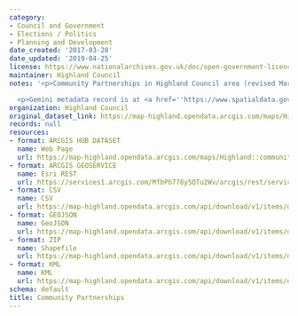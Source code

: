 ```yaml
---
category:
- Council and Government
- Elections / Politics
- Planning and Development
date_created: '2017-03-28'
date_updated: '2019-04-25'
license: https://www.nationalarchives.gov.uk/doc/open-government-licence/version/3/
maintainer: Highland Council
notes: '<p>Community Partnerships in Highland Council area (revised March 2017).</p>

  <p>Gemini metadata record is at <a href=''https://www.spatialdata.gov.scot/geonetwork/srv/eng/catalog.search#/metadata/55254015-cf99-4021-a9be-cdc3c9b40358''>https://www.spatialdata.gov.scot/geonetwork/srv/eng/catalog.search#/metadata/55254015-cf99-4021-a9be-cdc3c9b40358</a>.</p>'
organization: Highland Council
original_dataset_link: https://map-highland.opendata.arcgis.com/maps/Highland::community-partnerships
records: null
resources:
- format: ARCGIS HUB DATASET
  name: Web Page
  url: https://map-highland.opendata.arcgis.com/maps/Highland::community-partnerships
- format: ARCGIS GEOSERVICE
  name: Esri REST
  url: https://services1.arcgis.com/MfbPb778y5QTu2Wv/arcgis/rest/services/CommunityPartnerships/FeatureServer/0
- format: CSV
  name: CSV
  url: https://map-highland.opendata.arcgis.com/api/download/v1/items/d32e10b6d44043098f3f4fb5c31785f3/csv?layers=0
- format: GEOJSON
  name: GeoJSON
  url: https://map-highland.opendata.arcgis.com/api/download/v1/items/d32e10b6d44043098f3f4fb5c31785f3/geojson?layers=0
- format: ZIP
  name: Shapefile
  url: https://map-highland.opendata.arcgis.com/api/download/v1/items/d32e10b6d44043098f3f4fb5c31785f3/shapefile?layers=0
- format: KML
  name: KML
  url: https://map-highland.opendata.arcgis.com/api/download/v1/items/d32e10b6d44043098f3f4fb5c31785f3/kml?layers=0
schema: default
title: Community Partnerships
---
```

